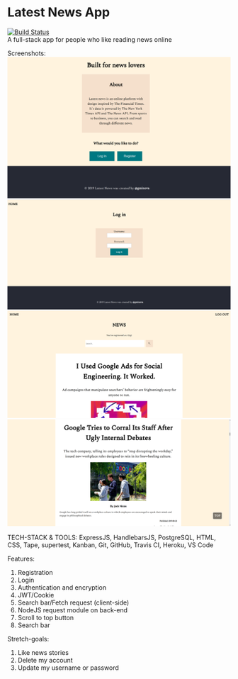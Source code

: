 # Latest News App
[![Build Status](https://travis-ci.com/gminova/latest-news.svg?branch=master)](https://travis-ci.com/gminova/latest-news)  
A full-stack app for people who like reading news online

Screenshots:
![](https://github.com/gminova/latest-news/blob/master/public/images/Screenshot%20from%202019-09-05%2000-21-28.png?raw=true)
![](https://github.com/gminova/latest-news/blob/master/public/images/Screenshot%20from%202019-09-05%2000-21-37.png?raw=true)
![](https://github.com/gminova/latest-news/blob/master/public/images/Screenshot%20from%202019-09-05%2000-22-17.png?raw=true)
![](https://github.com/gminova/latest-news/blob/master/public/images/Screenshot%20from%202019-09-05%2000-23-06.png?raw=true)

TECH-STACK & TOOLS:
ExpressJS, HandlebarsJS, PostgreSQL, HTML, CSS, Tape, supertest, Kanban, Git, GitHub, Travis CI, Heroku, VS Code

Features:
1. Registration
2. Login
3. Authentication and encryption
4. JWT/Cookie
5. Search bar/Fetch request (client-side)
6. NodeJS request module on back-end
7. Scroll to top button
8. Search bar

Stretch-goals:
1. Like news stories
2. Delete my account
3. Update my username or password

